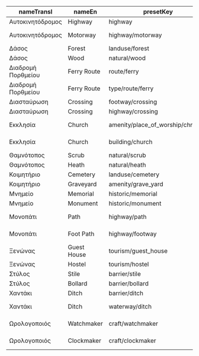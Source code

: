 |nameTransl|nameEn|presetKey|searchable|icon|tags0|tags1|tags2|tags3|tags4|geometryArea|geometryLine|geometryPoint|geometryVertex|geometryRelation|
| ------ | ------ | ------ | ------ | ------ | ------ | ------ | ------ | ------ | ------ | ------ | ------ | ------ | ------ | ------ |
|Αυτοκινητόδρομος|Highway|highway| | |highway=*| | | | |area|line|point|vertex| |
|Αυτοκινητόδρομος|Motorway|highway/motorway| |highway-motorway|highway=motorway| | | | | |line| | | |
|Δάσος|Forest|landuse/forest| |park2|landuse=forest| | | | |area| |point| | |
|Δάσος|Wood|natural/wood| |park2|natural=wood| | | | |area| |point| | |
|Διαδρομή Πορθμείου|Ferry Route|route/ferry| |ferry|route=ferry| | | | | |line| | | |
|Διαδρομή Πορθμείου|Ferry Route|type/route/ferry| |route-ferry|type=route|route=ferry| | | | | | | |relation|
|Διασταύρωση|Crossing|footway/crossing| | |highway=footway|footway=crossing| | | | |line| | | |
|Διασταύρωση|Crossing|highway/crossing| | |highway=crossing| | | | | | | |vertex| |
|Εκκλησία|Church|amenity/place_of_worship/christian| |religious-christian|amenity=place_of_worship|religion=christian| | | |area| |point| | |
|Εκκλησία|Church|building/church| |place-of-worship|building=church| | | | |area| |point| | |
|Θαμνότοπος|Scrub|natural/scrub| | |natural=scrub| | | | |area| | | | |
|Θαμνότοπος|Heath|natural/heath| | |natural=heath| | | | |area| | | | |
|Κοιμητήριο|Cemetery|landuse/cemetery| |cemetery|landuse=cemetery| | | | |area| |point|vertex| |
|Κοιμητήριο|Graveyard|amenity/grave_yard| |cemetery|amenity=grave_yard| | | | |area| |point| | |
|Μνημείο|Memorial|historic/memorial| |monument|historic=memorial| | | | |area| |point|vertex| |
|Μνημείο|Monument|historic/monument| |monument|historic=monument| | | | |area| |point|vertex| |
|Μονοπάτι|Path|highway/path| |highway-path|highway=path| | | | | |line| | | |
|Μονοπάτι|Foot Path|highway/footway| |highway-footway|highway=footway| | | | |area|line| | | |
|Ξενώνας|Guest House|tourism/guest_house| |lodging|tourism=guest_house| | | | |area| |point| | |
|Ξενώνας|Hostel|tourism/hostel| |lodging|tourism=hostel| | | | |area| |point| | |
|Στύλος|Stile|barrier/stile| | |barrier=stile| | | | | | |point|vertex| |
|Στύλος|Bollard|barrier/bollard| | |barrier=bollard| | | | | |line|point|vertex| |
|Χαντάκι|Ditch|barrier/ditch| | |barrier=ditch| | | | |area|line| | | |
|Χαντάκι|Ditch|waterway/ditch| |waterway-ditch|waterway=ditch| | | | | |line| | | |
|Ωρολογοποιός|Watchmaker|craft/watchmaker| |circle-stroked|craft=watchmaker| | | | |area| |point| | |
|Ωρολογοποιός|Clockmaker|craft/clockmaker| |circle-stroked|craft=clockmaker| | | | |area| |point| | |

